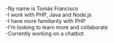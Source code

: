 -Ny name is Tomás Francisco<br>
-I work with PHP, Java and Node.js<br>
-I have more familiarity with PHP<br>
-I'm looking to learn more and collaborate<br>
-Currently working on a chatbot<br>

<!---
TF-Garcia/TF-Garcia is a ✨ special ✨ repository because its `README.md` (this file) appears on your GitHub profile.
You can click the Preview link to take a look at your changes.
--->
